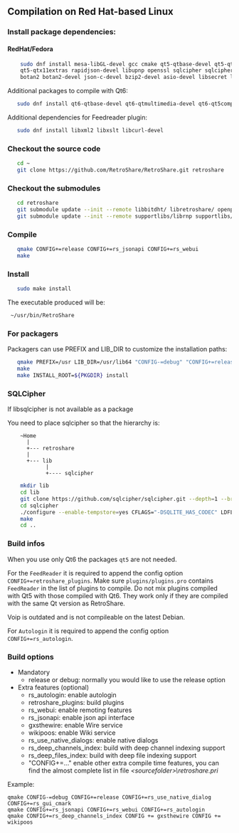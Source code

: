 
## Compilation on Red Hat-based Linux


### Install package dependencies:
#### RedHat/Fedora
```bash
    sudo dnf install mesa-libGL-devel gcc cmake qt5-qtbase-devel qt5-qtmultimedia \
    qt5-qtx11extras rapidjson-devel libupnp openssl sqlcipher sqlcipher-devel \
    botan2 botan2-devel json-c-devel bzip2-devel asio-devel libsecret libXScrnSaver-devel
```

Additional packages to compile with Qt6:
```bash
   sudo dnf install qt6-qtbase-devel qt6-qtmultimedia-devel qt6-qt5compat-devel
```

Additional dependencies for Feedreader plugin:
```bash
   sudo dnf install libxml2 libxslt libcurl-devel
```

### Checkout the source code
```bash
   cd ~ 
   git clone https://github.com/RetroShare/RetroShare.git retroshare
```

### Checkout the submodules
```bash
   cd retroshare
   git submodule update --init --remote libbitdht/ libretroshare/ openpgpsdk/ retroshare-webui/
   git submodule update --init --remote supportlibs/librnp supportlibs/restbed supportlibs/rapidjson
```

### Compile
```bash
   qmake CONFIG+=release CONFIG+=rs_jsonapi CONFIG+=rs_webui
   make
```

### Install
```bash
   sudo make install
```

The executable produced will be:  
```bash
 ~/usr/bin/RetroShare  
```

### For packagers

Packagers can use PREFIX and LIB\_DIR to customize the installation paths:
```bash
   qmake PREFIX=/usr LIB_DIR=/usr/lib64 "CONFIG-=debug" "CONFIG+=release"
   make
   make INSTALL_ROOT=${PKGDIR} install
```

### SQLCipher
If libsqlcipher is not available as a package

You need to place sqlcipher so that the hierarchy is:

        ~Home
          |
          +--- retroshare
          |
          +--- lib
                |
                +---- sqlcipher
```bash
	mkdir lib
	cd lib
	git clone https://github.com/sqlcipher/sqlcipher.git --depth=1 --branch v3.4.1
	cd sqlcipher
	./configure --enable-tempstore=yes CFLAGS="-DSQLITE_HAS_CODEC" LDFLAGS="-lcrypto"
	make
	cd ..
```

### Build infos

When you use only Qt6 the packages `qt5` are not needed.

For the `FeedReader` it is required to append the config option `CONFIG+=retroshare_plugins`.
Make sure `plugins/plugins.pro` contains `FeedReader` in the list of plugins to compile. 
Do not mix plugins compiled with Qt5 with those compiled with Qt6. 
They work only if they are compiled with the same Qt version as RetroShare.

Voip is outdated and is not compileable on the latest Debian.

For `Autologin` it is required to append the config option `CONFIG+=rs_autologin`.


### Build options

* Mandatory
  * release or debug:			normally you would like to use the release option
* Extra features (optional)
  * rs_autologin:				enable autologin
  * retroshare_plugins:			build plugins
  * rs_webui:					enable remoting features
  * rs_jsonapi:					enable json api interface
  * gxsthewire:					enable Wire service
  * wikipoos: 					enable Wiki service
  * rs_use_native_dialogs:		enable native dialogs
  * rs_deep_channels_index:		build with deep channel indexing support
  * rs_deep_files_index:		build with deep file indexing support
  * "CONFIG+=..."				enable other extra compile time features, you can find the almost complete list in file *&lt;sourcefolder&gt;\retroshare.pri*

Example:

```batch
qmake CONFIG-=debug CONFIG+=release CONFIG+=rs_use_native_dialog CONFIG+=rs_gui_cmark
qmake CONFIG+=rs_jsonapi CONFIG+=rs_webui CONFIG+=rs_autologin
qmake CONFIG+=rs_deep_channels_index CONFIG += gxsthewire CONFIG += wikipoos
```


